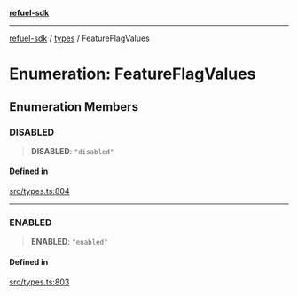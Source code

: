 [**refuel-sdk**](../../README.md)

***

[refuel-sdk](../../modules.md) / [types](../README.md) / FeatureFlagValues

# Enumeration: FeatureFlagValues

## Enumeration Members

### DISABLED

> **DISABLED**: `"disabled"`

#### Defined in

[src/types.ts:804](https://github.com/refuel-ai/refuel-sdk/blob/4c2ff8dd3473ca3a77a7beb7cac6d4e017c1d0e0/src/types.ts#L804)

***

### ENABLED

> **ENABLED**: `"enabled"`

#### Defined in

[src/types.ts:803](https://github.com/refuel-ai/refuel-sdk/blob/4c2ff8dd3473ca3a77a7beb7cac6d4e017c1d0e0/src/types.ts#L803)
